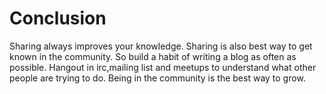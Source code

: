 # Conclusion
Sharing always improves your knowledge. Sharing is also best way to get known in the community. So build a habit of writing a blog as often as possible. Hangout in irc,mailing list and meetups to understand what other people are trying to do. Being in the community is the best way to grow.
